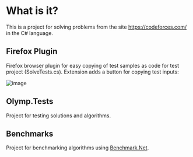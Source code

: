 # What is it?

This is a project for solving problems from the site https://codeforces.com/ in the C# language.

## Firefox Plugin

Firefox browser plugin for easy copying of test samples as code for test project (SolveTests.cs). Extension adds a button for copying test inputs: 

![image](https://user-images.githubusercontent.com/829589/229304662-6c7ee9a6-790c-4dc0-bcba-64a7f195975d.png)


## Olymp.Tests

Project for testing solutions and algorithms.

## Benchmarks

Project for benchmarking algorithms using [Benchmark.Net](https://benchmarkdotnet.org/).
